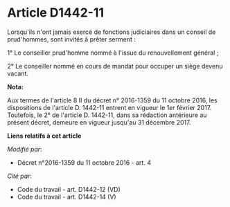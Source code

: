 # Article D1442-11

Lorsqu'ils n'ont jamais exercé de fonctions judiciaires dans un conseil de prud'hommes, sont invités à prêter serment :

1° Le conseiller prud'homme nommé à l'issue du renouvellement général ;

2° Le conseiller nommé en cours de mandat pour occuper un siège devenu vacant.

**Nota:**

Aux termes de l'article 8 II du décret n° 2016-1359 du 11 octobre 2016, les dispositions de l'article D. 1442-11 entrent en
vigueur le 1er février 2017. Toutefois, le 2° de l'article D. 1442-11, dans sa rédaction antérieure au présent décret,
demeure en vigueur jusqu'au 31 décembre 2017.

**Liens relatifs à cet article**

_Modifié par_:

  - Décret n°2016-1359 du 11 octobre 2016 - art. 4

_Cité par_:

  - Code du travail - art. D1442-12 (VD)
  - Code du travail - art. D1442-14 (V)
